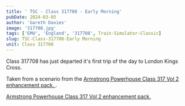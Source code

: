 ```yaml
---
title: ' TSC - Class 317708 - Early Morning'
pubDate: 2024-03-05
author: 'Gareth Davies'
image: '317708.jpg'
tags: ['EMU', 'England', '317708', Train-Simulator-Classic]
slug: TSC-Class-317708-Early Morning
unit: Class 317708
---
```


Class 317708 has just departed it's first trip of the day to London Kings Cross. 

Taken from a scenario from the [Armstrong Powerhouse Class 317 Vol 2 enhancement pack. ](https://www.armstrongpowerhouse.com/rolling_stock/emu_rs/class_317_electric_multiple_unit_pack_vol_2).

[Armstrong Powerhouse Class 317 Vol 2 enhancement pack. ](https://www.armstrongpowerhouse.com/rolling_stock/emu_rs/class_317_electric_multiple_unit_pack_vol_2)